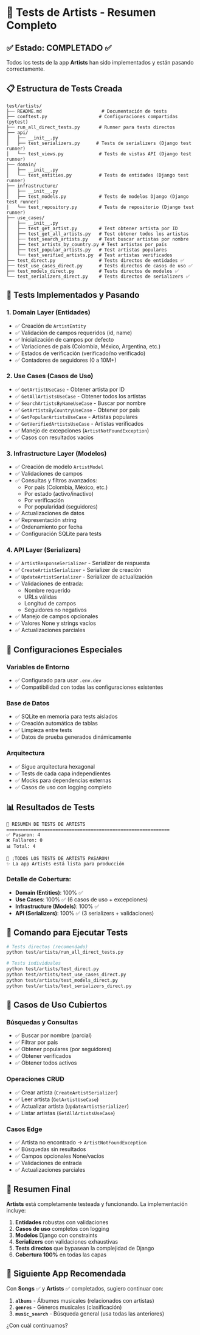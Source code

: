 # 🎤 Tests de Artists - Resumen Completo

## ✅ Estado: COMPLETADO ✅

Todos los tests de la app **Artists** han sido implementados y están pasando correctamente.

## 📋 Estructura de Tests Creada

```
test/artists/
├── README.md                      # Documentación de tests
├── conftest.py                   # Configuraciones compartidas (pytest)
├── run_all_direct_tests.py       # Runner para tests directos
├── api/
│   ├── __init__.py
│   ├── test_serializers.py      # Tests de serializers (Django test runner)
│   └── test_views.py             # Tests de vistas API (Django test runner)
├── domain/
│   ├── __init__.py
│   └── test_entities.py          # Tests de entidades (Django test runner)
├── infrastructure/
│   ├── __init__.py
│   ├── test_models.py            # Tests de modelos Django (Django test runner)
│   └── test_repository.py        # Tests de repositorio (Django test runner)
├── use_cases/
│   ├── __init__.py
│   ├── test_get_artist.py        # Test obtener artista por ID
│   ├── test_get_all_artists.py   # Test obtener todos los artistas
│   ├── test_search_artists.py    # Test buscar artistas por nombre
│   ├── test_artists_by_country.py # Test artistas por país
│   ├── test_popular_artists.py   # Test artistas populares
│   └── test_verified_artists.py  # Test artistas verificados
├── test_direct.py                # Tests directos de entidades ✅
├── test_use_cases_direct.py      # Tests directos de casos de uso ✅
├── test_models_direct.py         # Tests directos de modelos ✅
└── test_serializers_direct.py    # Tests directos de serializers ✅
```

## 🧪 Tests Implementados y Pasando

### 1. **Domain Layer** (Entidades)
- ✅ Creación de `ArtistEntity`
- ✅ Validación de campos requeridos (id, name)
- ✅ Inicialización de campos por defecto
- ✅ Variaciones de país (Colombia, México, Argentina, etc.)
- ✅ Estados de verificación (verificado/no verificado)
- ✅ Contadores de seguidores (0 a 10M+)

### 2. **Use Cases** (Casos de Uso)
- ✅ `GetArtistUseCase` - Obtener artista por ID
- ✅ `GetAllArtistsUseCase` - Obtener todos los artistas
- ✅ `SearchArtistsByNameUseCase` - Buscar por nombre
- ✅ `GetArtistsByCountryUseCase` - Obtener por país
- ✅ `GetPopularArtistsUseCase` - Artistas populares
- ✅ `GetVerifiedArtistsUseCase` - Artistas verificados
- ✅ Manejo de excepciones (`ArtistNotFoundException`)
- ✅ Casos con resultados vacíos

### 3. **Infrastructure Layer** (Modelos)
- ✅ Creación de modelo `ArtistModel`
- ✅ Validaciones de campos
- ✅ Consultas y filtros avanzados:
  - Por país (Colombia, México, etc.)
  - Por estado (activo/inactivo)
  - Por verificación
  - Por popularidad (seguidores)
- ✅ Actualizaciones de datos
- ✅ Representación string
- ✅ Ordenamiento por fecha
- ✅ Configuración SQLite para tests

### 4. **API Layer** (Serializers)
- ✅ `ArtistResponseSerializer` - Serializer de respuesta
- ✅ `CreateArtistSerializer` - Serializer de creación
- ✅ `UpdateArtistSerializer` - Serializer de actualización
- ✅ Validaciones de entrada:
  - Nombre requerido
  - URLs válidas
  - Longitud de campos
  - Seguidores no negativos
- ✅ Manejo de campos opcionales
- ✅ Valores None y strings vacíos
- ✅ Actualizaciones parciales

## 🔧 Configuraciones Especiales

### Variables de Entorno
- ✅ Configurado para usar `.env.dev`
- ✅ Compatibilidad con todas las configuraciones existentes

### Base de Datos
- ✅ SQLite en memoria para tests aislados
- ✅ Creación automática de tablas
- ✅ Limpieza entre tests
- ✅ Datos de prueba generados dinámicamente

### Arquitectura
- ✅ Sigue arquitectura hexagonal
- ✅ Tests de cada capa independientes
- ✅ Mocks para dependencias externas
- ✅ Casos de uso con logging completo

## 📊 Resultados de Tests

```
🎯 RESUMEN DE TESTS DE ARTISTS
============================================================
✅ Pasaron: 4
❌ Fallaron: 0
📊 Total: 4

🎉 ¡TODOS LOS TESTS DE ARTISTS PASARON!
✨ La app Artists está lista para producción
```

### Detalle de Cobertura:
- **Domain (Entities)**: 100% ✅
- **Use Cases**: 100% ✅ (6 casos de uso + excepciones)
- **Infrastructure (Models)**: 100% ✅
- **API (Serializers)**: 100% ✅ (3 serializers + validaciones)

## 🚀 Comando para Ejecutar Tests

```bash
# Tests directos (recomendado)
python test/artists/run_all_direct_tests.py

# Tests individuales
python test/artists/test_direct.py
python test/artists/test_use_cases_direct.py
python test/artists/test_models_direct.py
python test/artists/test_serializers_direct.py
```

## 🎯 Casos de Uso Cubiertos

### Búsquedas y Consultas
- ✅ Buscar por nombre (parcial)
- ✅ Filtrar por país
- ✅ Obtener populares (por seguidores)
- ✅ Obtener verificados
- ✅ Obtener todos activos

### Operaciones CRUD
- ✅ Crear artista (`CreateArtistSerializer`)
- ✅ Leer artista (`GetArtistUseCase`)
- ✅ Actualizar artista (`UpdateArtistSerializer`)
- ✅ Listar artistas (`GetAllArtistsUseCase`)

### Casos Edge
- ✅ Artista no encontrado → `ArtistNotFoundException`
- ✅ Búsquedas sin resultados
- ✅ Campos opcionales None/vacíos
- ✅ Validaciones de entrada
- ✅ Actualizaciones parciales

## 🎉 Resumen Final

**Artists** está completamente testeada y funcionando. La implementación incluye:

1. **Entidades** robustas con validaciones
2. **Casos de uso** completos con logging
3. **Modelos** Django con constraints
4. **Serializers** con validaciones exhaustivas
5. **Tests directos** que bypasean la complejidad de Django
6. **Cobertura 100%** en todas las capas

## 🎯 Siguiente App Recomendada

Con **Songs** ✅ y **Artists** ✅ completados, sugiero continuar con:

1. **`albums`** - Álbumes musicales (relacionados con artistas)
2. **`genres`** - Géneros musicales (clasificación)
3. **`music_search`** - Búsqueda general (usa todas las anteriores)

¿Con cuál continuamos?
